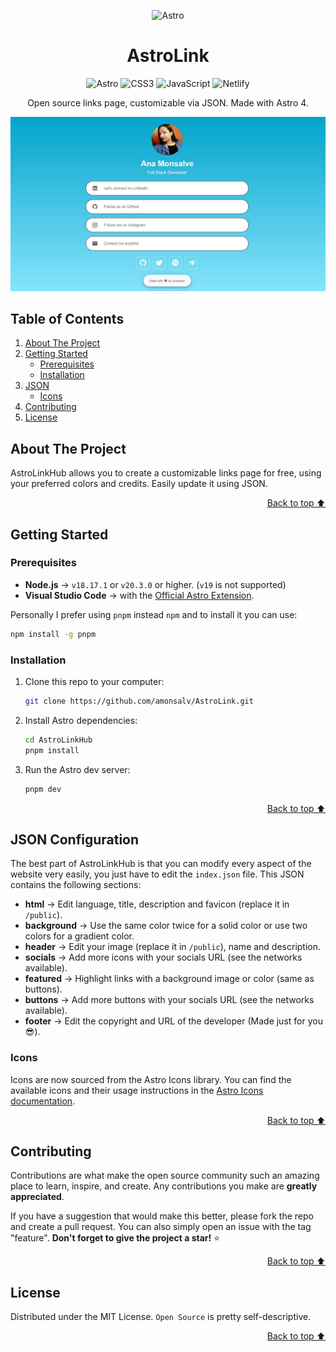 <a id="readme-top"></a>

<div align="center">

![Astro](https://astro.build/assets/press/astro-icon-light-gradient.svg)


</div>

<h1 align="center">AstroLink</h1>

<div align="center">

![Astro](https://img.shields.io/badge/Astro-0C1222?style=for-the-badge&logo=astro&logoColor=FDFDFE)
![CSS3](https://img.shields.io/badge/CSS3-1572B6?style=for-the-badge&logo=css3&logoColor=white)
![JavaScript](https://img.shields.io/badge/JavaScript-323330?style=for-the-badge&logo=javascript&logoColor=F7DF1E)
![Netlify](https://img.shields.io/badge/Netlify-00C7B7?style=for-the-badge&logo=netlify&logoColor=white)

Open source links page, customizable via JSON. Made with Astro 4.

</div>

![AstroLinkHub Screenshot](/public/images/web.jpg)


## Table of Contents

  <ol>
    <li>
      <a href="#about-the-project">About The Project</a>
    </li>
    <li>
      <a href="#getting-started">Getting Started</a>
      <ul>
        <li><a href="#prerequisites">Prerequisites</a></li>
        <li><a href="#installation">Installation</a></li>
      </ul>
    </li>
    <li>
      <a href="#json">JSON</a>
      <ul>
        <li><a href="#icons">Icons</a></li>
      </ul>
    </li>
    <li><a href="#contributing">Contributing</a></li>
    <li><a href="#license">License</a></li>
  </ol>


## About The Project

AstroLinkHub allows you to create a customizable links page for free, using your preferred colors and credits. Easily update it using JSON.

<p align="right"><a href="#readme-top">Back to top ⬆️</a></p>


## Getting Started

### Prerequisites

- **Node.js** -> `v18.17.1` or `v20.3.0` or higher. (`v19` is not supported)
- **Visual Studio Code** -> with the [Official Astro Extension](https://marketplace.visualstudio.com/items?itemName=astro-build.astro-vscode).

Personally I prefer using `pnpm` instead `npm` and to install it you can use:

  ```sh
  npm install -g pnpm
  ```

### Installation

1. Clone this repo to your computer:
   ```sh
   git clone https://github.com/amonsalv/AstroLink.git
   ```
2. Install Astro dependencies:
   ```sh
   cd AstroLinkHub
   pnpm install
   ```
3. Run the Astro dev server:
   ```sh
   pnpm dev
   ```
   
<p align="right"><a href="#readme-top">Back to top ⬆️</a></p>


## JSON Configuration

The best part of AstroLinkHub is that you can modify every aspect of the website very easily, you just have to edit the `index.json` file. This JSON contains the following sections:

- **html** -> Edit language, title, description and favicon (replace it in `/public`).
- **background** -> Use the same color twice for a solid color or use two colors for a gradient color.
- **header** -> Edit your image (replace it in `/public`), name and description.
- **socials** -> Add more icons with your socials URL (see the networks available).
- **featured** -> Highlight links with a background image or color (same as buttons).
- **buttons** -> Add more buttons with your socials URL (see the networks available).
- **footer** -> Edit the copyright and URL of the developer (Made just for you 😎).

### Icons

Icons are now sourced from the Astro Icons library. You can find the available icons and their usage instructions in the [Astro Icons documentation](https://astro.build/icons).

<p align="right"><a href="#readme-top">Back to top ⬆️</a></p>


## Contributing

Contributions are what make the open source community such an amazing place to learn, inspire, and create. Any contributions you make are **greatly appreciated**.

If you have a suggestion that would make this better, please fork the repo and create a pull request. You can also simply open an issue with the tag "feature".
**Don't forget to give the project a star!** ⭐

<p align="right"><a href="#readme-top">Back to top ⬆️</a></p>


## License

Distributed under the MIT License. `Open Source` is pretty self-descriptive.

<p align="right"><a href="#readme-top">Back to top ⬆️</a></p>